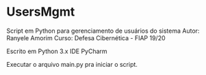 # UsersMgmt
Script em Python para gerenciamento de usuários do sistema
Autor: Ranyele Amorim
Curso: Defesa Cibernética - FIAP 19/20

Escrito em Python 3.x
IDE PyCharm

Executar o arquivo main.py pra iniciar o script.
